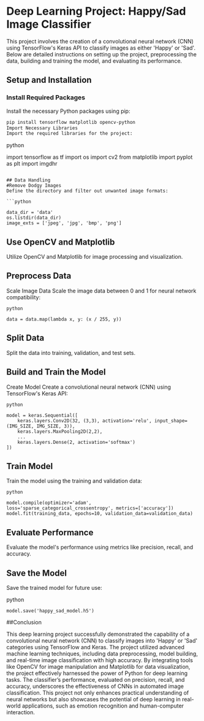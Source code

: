 # Deep Learning Project: Happy/Sad Image Classifier

This project involves the creation of a convolutional neural network (CNN) using TensorFlow's Keras API to classify images as either 'Happy' or 'Sad'. Below are detailed instructions on setting up the project, preprocessing the data, building and training the model, and evaluating its performance.

## Setup and Installation

### Install Required Packages

Install the necessary Python packages using pip:

```bash
pip install tensorflow matplotlib opencv-python
Import Necessary Libraries
Import the required libraries for the project:
```
python

import tensorflow as tf
import os
import cv2
from matplotlib import pyplot as plt
import imgdhr

```

## Data Handling
#Remove Dodgy Images
Define the directory and filter out unwanted image formats:

```python

data_dir = 'data'
os.listdir(data_dir)
image_exts = ['jpeg', 'jpg', 'bmp', 'png']
```

## Use OpenCV and Matplotlib
Utilize OpenCV and Matplotlib for image processing and visualization.

## Preprocess Data
Scale Image Data
Scale the image data between 0 and 1 for neural network compatibility:
```
python

data = data.map(lambda x, y: (x / 255, y))
```


## Split Data
Split the data into training, validation, and test sets.

## Build and Train the Model
Create Model
Create a convolutional neural network (CNN) using TensorFlow's Keras API:
```
python

model = keras.Sequential([
    keras.layers.Conv2D(32, (3,3), activation='relu', input_shape=(IMG_SIZE, IMG_SIZE, 3)),
    keras.layers.MaxPooling2D(2,2),
    ...
    keras.layers.Dense(2, activation='softmax')
])
```

## Train Model
Train the model using the training and validation data:
```
python

model.compile(optimizer='adam', loss='sparse_categorical_crossentropy', metrics=['accuracy'])
model.fit(training_data, epochs=10, validation_data=validation_data)
```

## Evaluate Performance
Evaluate the model's performance using metrics like precision, recall, and accuracy.

## Save the Model
Save the trained model for future use:

python
```
model.save('happy_sad_model.h5')
```


##Conclusion

This deep learning project successfully demonstrated the capability of a convolutional neural network (CNN) to classify images into 'Happy' or 'Sad' categories using TensorFlow and Keras. The project utilized advanced machine learning techniques, including data preprocessing, model building, and real-time image classification with high accuracy. By integrating tools like OpenCV for image manipulation and Matplotlib for data visualization, the project effectively harnessed the power of Python for deep learning tasks. The classifier’s performance, evaluated on precision, recall, and accuracy, underscores the effectiveness of CNNs in automated image classification. This project not only enhances practical understanding of neural networks but also showcases the potential of deep learning in real-world applications, such as emotion recognition and human-computer interaction.
